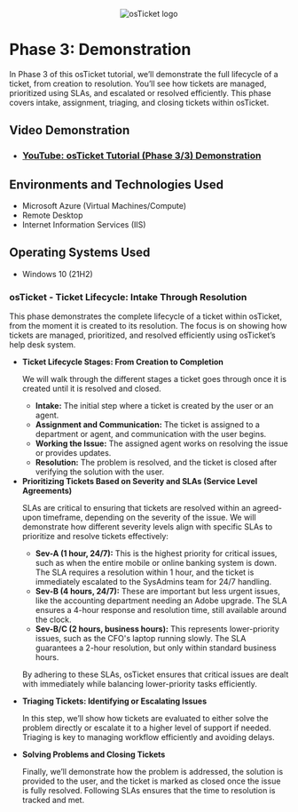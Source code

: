 <p align="center">
<img src="https://i.imgur.com/Clzj7Xs.png" alt="osTicket logo"/>
</p>

<h1>Phase 3: Demonstration</h1>

<p>In Phase 3 of this osTicket tutorial, we’ll demonstrate the full lifecycle of a ticket, from creation to resolution. You’ll see how tickets are managed, prioritized using SLAs, and escalated or resolved efficiently. This phase covers intake, assignment, triaging, and closing tickets within osTicket.</p>

<h2>Video Demonstration</h2>

- ### [YouTube: osTicket Tutorial (Phase 3/3) Demonstration](https://www.youtube.com/watch?v=LfigAOzRHFs)

  
<h2>Environments and Technologies Used</h2>

- Microsoft Azure (Virtual Machines/Compute)
- Remote Desktop
- Internet Information Services (IIS)

<h2>Operating Systems Used </h2>

- Windows 10</b> (21H2)

<h3>osTicket - Ticket Lifecycle: Intake Through Resolution</h3>

<p>This phase demonstrates the complete lifecycle of a ticket within osTicket, from the moment it is created to its resolution. The focus is on showing how tickets are managed, prioritized, and resolved efficiently using osTicket’s help desk system.</p>

<ul>
  <li><strong>Ticket Lifecycle Stages: From Creation to Completion</strong>
    <p>We will walk through the different stages a ticket goes through once it is created until it is resolved and closed.</p>
    <ul>
      <li><strong>Intake:</strong> The initial step where a ticket is created by the user or an agent.</li>
      <li><strong>Assignment and Communication:</strong> The ticket is assigned to a department or agent, and communication with the user begins.</li>
      <li><strong>Working the Issue:</strong> The assigned agent works on resolving the issue or provides updates.</li>
      <li><strong>Resolution:</strong> The problem is resolved, and the ticket is closed after verifying the solution with the user.</li>
    </ul>
  </li>

  <li><strong>Prioritizing Tickets Based on Severity and SLAs (Service Level Agreements)</strong>
    <p>SLAs are critical to ensuring that tickets are resolved within an agreed-upon timeframe, depending on the severity of the issue. We will demonstrate how different severity levels align with specific SLAs to prioritize and resolve tickets effectively:</p>
    <ul>
      <li><strong>Sev-A (1 hour, 24/7):</strong> This is the highest priority for critical issues, such as when the entire mobile or online banking system is down. The SLA requires a resolution within 1 hour, and the ticket is immediately escalated to the SysAdmins team for 24/7 handling.</li>
      <li><strong>Sev-B (4 hours, 24/7):</strong> These are important but less urgent issues, like the accounting department needing an Adobe upgrade. The SLA ensures a 4-hour response and resolution time, still available around the clock.</li>
      <li><strong>Sev-B/C (2 hours, business hours):</strong> This represents lower-priority issues, such as the CFO's laptop running slowly. The SLA guarantees a 2-hour resolution, but only within standard business hours.</li>
    </ul>
    <p>By adhering to these SLAs, osTicket ensures that critical issues are dealt with immediately while balancing lower-priority tasks efficiently.</p>
  </li>

  <li><strong>Triaging Tickets: Identifying or Escalating Issues</strong>
    <p>In this step, we’ll show how tickets are evaluated to either solve the problem directly or escalate it to a higher level of support if needed. Triaging is key to managing workflow efficiently and avoiding delays.</p>
  </li>

  <li><strong>Solving Problems and Closing Tickets</strong>
    <p>Finally, we’ll demonstrate how the problem is addressed, the solution is provided to the user, and the ticket is marked as closed once the issue is fully resolved. Following SLAs ensures that the time to resolution is tracked and met.</p>
  </li>
</ul>
